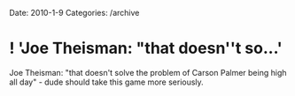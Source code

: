 Date: 2010-1-9
Categories: /archive

# ! 'Joe Theisman: "that doesn''t so...'

Joe Theisman: "that doesn't solve the problem of Carson Palmer being high all day" - dude should take this game more seriously.

